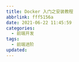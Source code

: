 ```yaml
---
title: Docker 入门之安装教程
abbrlink: fff5156a
date: 2021-06-22 11:45:59
categories:
  - 前端开发
tags:
  - 前端进阶
updated:
---
```

